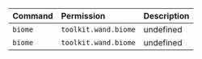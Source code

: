 | Command | Permission | Description |
| :------ | :--------- | :---------- |
| `biome` | `toolkit.wand.biome` | undefined |
| `biome` | `toolkit.wand.biome` | undefined |